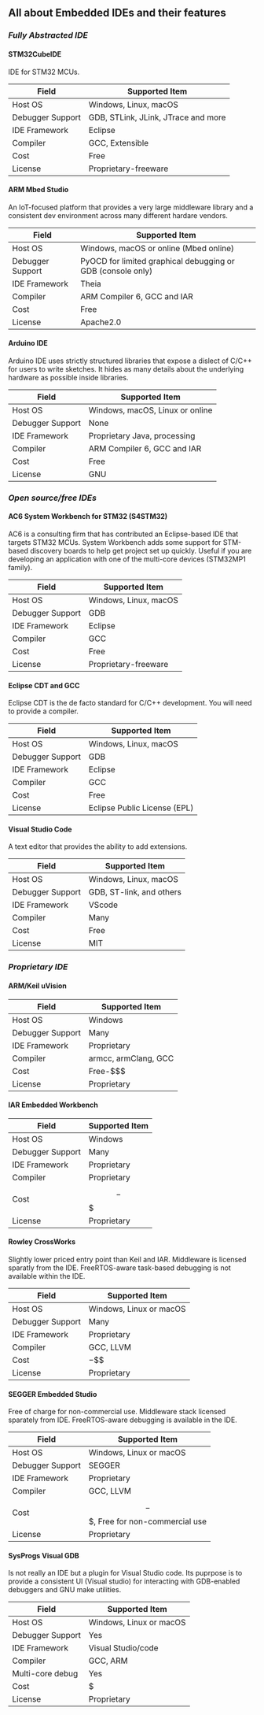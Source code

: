## All about Embedded IDEs and their features

### ***Fully Abstracted IDE***
#### **STM32CubeIDE**
IDE for STM32 MCUs.

Field | Supported Item
----------------|-------
Host OS | Windows, Linux, macOS
Debugger Support | GDB, STLink, JLink, JTrace and more
IDE Framework | Eclipse
Compiler | GCC, Extensible
Cost | Free
License | Proprietary-freeware

#### **ARM Mbed Studio**
An IoT-focused platform that provides a very large middleware library and a consistent dev environment across many different hardare vendors.

Field | Supported Item
----------------|-------
Host OS | Windows, macOS or online (Mbed online)
Debugger Support | PyOCD for limited graphical debugging or GDB (console only)
IDE Framework | Theia
Compiler | ARM Compiler 6, GCC and IAR
Cost | Free
License | Apache2.0

#### **Arduino IDE**
Arduino IDE uses strictly structured libraries that expose a dislect of C/C++ for users to write sketches. It hides as many details about the underlying hardware as possible inside libraries.

Field | Supported Item
----------------|-------
Host OS | Windows, macOS, Linux or online 
Debugger Support | None
IDE Framework | Proprietary Java, processing
Compiler | ARM Compiler 6, GCC and IAR
Cost | Free
License | GNU

### ***Open source/free IDEs***
#### **AC6 System Workbench for STM32 (S4STM32)**
AC6 is a consulting firm that has contributed an Eclipse-based IDE that targets STM32 MCUs. System Workbench adds some support for STM-based discovery boards to help get project set up quickly. Useful if you are developing an application with one of the multi-core devices (STM32MP1 family).

Field | Supported Item
----------------|-------
Host OS | Windows, Linux, macOS
Debugger Support | GDB
IDE Framework | Eclipse
Compiler | GCC
Cost | Free
License | Proprietary-freeware

#### **Eclipse CDT and GCC**
Eclipse CDT is the de facto standard for C/C++ development. You will need to provide a compiler.

Field | Supported Item
----------------|-------
Host OS | Windows, Linux, macOS
Debugger Support | GDB
IDE Framework | Eclipse
Compiler | GCC
Cost | Free
License | Eclipse Public License (EPL)

#### **Visual Studio Code**
A text editor that provides the ability to add extensions.

Field | Supported Item
----------------|-------
Host OS | Windows, Linux, macOS
Debugger Support | GDB, ST-link, and others
IDE Framework | VScode
Compiler | Many
Cost | Free
License | MIT

### ***Proprietary IDE***
#### **ARM/Keil uVision**
Field | Supported Item
----------------|-------
Host OS | Windows
Debugger Support | Many
IDE Framework | Proprietary
Compiler | armcc, armClang, GCC
Cost | Free-$$$
License | Proprietary

#### **IAR Embedded Workbench**
Field | Supported Item
----------------|-------
Host OS | Windows
Debugger Support | Many
IDE Framework | Proprietary
Compiler | Proprietary
Cost | $$-$$$
License | Proprietary

#### **Rowley CrossWorks**
Slightly lower priced entry point than Keil and IAR. Middleware is licensed sparatly from the IDE. FreeRTOS-aware task-based debugging is not available within the IDE.

Field | Supported Item
----------------|-------
Host OS | Windows, Linux or macOS
Debugger Support | Many
IDE Framework | Proprietary
Compiler | GCC, LLVM
Cost | $-$$$
License | Proprietary

#### **SEGGER Embedded Studio**
Free of charge for non-commercial use. Middleware stack licensed sparately from IDE. FreeRTOS-aware debugging is available in the IDE.

Field | Supported Item
----------------|-------
Host OS | Windows, Linux or macOS
Debugger Support | SEGGER
IDE Framework | Proprietary
Compiler | GCC, LLVM
Cost | $$-$$$, Free for non-commercial use
License | Proprietary

#### **SysProgs Visual GDB**
Is not really an IDE but a plugin for Visual Studio code. Its puprpose is to provide a consistent UI (Visual studio) for interacting with GDB-enabled debuggers and GNU make utilities.

Field | Supported Item
----------------|-------
Host OS | Windows, Linux or macOS
Debugger Support | Yes
IDE Framework | Visual Studio/code
Compiler | GCC, ARM
Multi-core debug | Yes
Cost | $
License | Proprietary
   